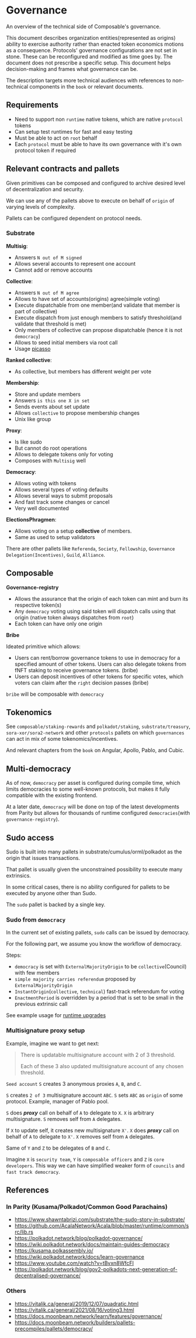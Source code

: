 # Governance

An overview of the technical side of Composable's governance.

This document describes organization entities(represented as origins) ability to exercise authority rather than enacted token economics motions as a consequence.
Protocols' governance configurations are not set in stone. These can be reconfigured and modified as time goes by. The document does not prescribe a specific setup.
This document helps decision-making and frames what governance can be.

The description targets more technical audiences with references to non-technical components in the `book` or relevant documents.

## Requirements

- Need to support non `runtime` native tokens, which are native `protocol` tokens
- Can setup test runtimes for fast and easy testing
- Must be able to act on `root` behalf
- Each `protocol` must be able to have its own governance with it's own protocol token if required

## Relevant contracts and pallets

Given primitives can be composed and configured to archive desired level of decentralization and security.

We can use any of the pallets above to execute on behalf of `origin` of varying levels of complexity.

Pallets can be configured dependent on protocol needs.

### Substrate

**Multisig**:

- Answers `N out of M signed`
- Allows several accounts to represent one account
- Cannot add or remove accounts

 **Collective**:

- Answers `N out of M agree`
- Allows to have set of accounts(origins) agree(simple voting)
- Execute dispatchable from one member(and validate that member is part of collective)
- Execute dispatch from just enough members to satisfy threshold(and validate that threshold is
   met)
- Only members of collective can propose dispatchable (hence it is not `democracy`)
- Allows to seed initial members via root call
- Usage [picasso](./council.md)

 **Ranked collective**:

- As collective, but members has different weight per vote

 **Membership**:

- Store and update members
- Answers `is this one X in set`
- Sends events about set update
- Allows `collective` to propose membership changes
- Unix like group

 **Proxy**:

- Is like sudo
- But cannot do root operations
- Allows to delegate tokens only for voting
- Composes with `Multisig` well

**Democracy**:

- Allows voting with tokens
- Allows several types of voting defaults
- Allows several ways to submit proposals
- And fast track some changes or cancel
- Very well documented

**ElectionsPhragmen**:

- Allows voting on a setup **collective** of members.
- Same as used to setup validators

There are other pallets like `Referenda`, `Society`, `Fellowship`, `Governance Delegation(Incentives)`, `Guild`, `Alliance`.

## Composable

 **Governance-registry**

- Allows the assurance that the origin of each token can mint and burn its respective token(s)
- Any `democracy` voting using said token will dispatch calls using that origin (native token always dispatches from `root`)
- Each token can have only one origin

 **Bribe**

Ideated primitive which allows:

- Users can rent/borrow governance tokens to use in democracy for a specified amount of other tokens. Users can also delegate tokens from fNFT staking to receive governance tokens. (bribe)
- Users can deposit incentives of other tokens for specific votes, which voters can claim after the `right` decision passes (bribe)

`bribe` will be composable with `democracy`

## Tokenomics

See `composable/staking-rewards` and `polkadot/staking`, `substrate/treasury`, `sora-xor/sora2-network` and other `protocols` pallets on which `governances` can act in mix of some tokenomics/incentives.

And relevant chapters from the `book` on Angular, Apollo, Pablo, and Cubic.

## Multi-democracy

As of now, `democracy` per asset is configured during compile time, which limits democracies to some well-known protocols, but makes it fully compatible with the existing frontend.

At a later date, `democracy` will be done on top of the latest developments from Parity but allows for thousands of runtime configured `democracies`(with `governance-registry`).

## Sudo access

Sudo is built into many pallets in substrate/cumulus/orml/polkadot as the origin that issues transactions.

That pallet is usually given the unconstrained possibility to execute many extrinsics.

In some critical cases, there is no ability configured for pallets to be executed by anyone other than Sudo.

The `sudo` pallet is backed by a single key.

### Sudo from `democracy`

In the current set of existing pallets, `sudo` calls can be issued by democracy.

For the following part, we assume you know the workflow of democracy.

Steps:

- `democracy` is set with `ExternalMajorityOrigin` to be `collective`(Council) with few members
- `simple majority carries referendum` proposed by `ExternalMajorityOrigin`
- `InstantOrigin`(`collective`, `technical`) fast-track referendum for voting
- `EnactmentPeriod` is overridden by a period that is set to be small in the previous extrinsic call

See example usage for [runtime upgrades](./runtime-upgrades.md)

### Multisignature proxy setup

Example, imagine we want to get next:

> There is updatable multisignature account with 2 of 3 threshold.
>
> Each of these 3 also updated multisignature account of any chosen threshold.

`Seed account` `S` creates 3 anonymous proxies `A`, `B`, and `C`.

`S` creates `2 of 3` multisignature account `ABC`. `S` sets `ABC` as `origin` of some protocol.
Example, manager of Pablo pool.

`S` does ***proxy*** call on behalf of `A` to delegate to `X`. `X` is arbitrary multisignature.
`S` removes self from `A` delegates.

If `X` to update self, it creates new multisignature `X'`.
`X` does ***proxy*** call on behalf of `A` to delegate to `X'`.
`X` removes self from `A` delegates.

Same of `Y` and `Z` to be delegates of `B` and `C`.

Imagine `X` is `security team`, `Y` is `composable officers` and `Z` is `core developers`.
This way we can have simplified weaker form of `councils` and `fast track democracy`.

## References

### In Parity (Kusama/Polkadot/Common Good Parachains)

- <https://www.shawntabrizi.com/substrate/the-sudo-story-in-substrate/>
- <https://github.com/AcalaNetwork/Acala/blob/master/runtime/common/src/lib.rs>
- <https://polkadot.network/blog/polkadot-governance/>
- <https://wiki.polkadot.network/docs/maintain-guides-democracy>
- <https://kusama.polkassembly.io/>
- <https://wiki.polkadot.network/docs/learn-governance>
- <https://www.youtube.com/watch?v=tBvxn8WfcFI>
- https://polkadot.network/blog/gov2-polkadots-next-generation-of-decentralised-governance/

### Others

- <https://vitalik.ca/general/2019/12/07/quadratic.html>
- <https://vitalik.ca/general/2021/08/16/voting3.html>
- https://docs.moonbeam.network/learn/features/governance/
- https://docs.moonbeam.network/builders/pallets-precompiles/pallets/democracy/
